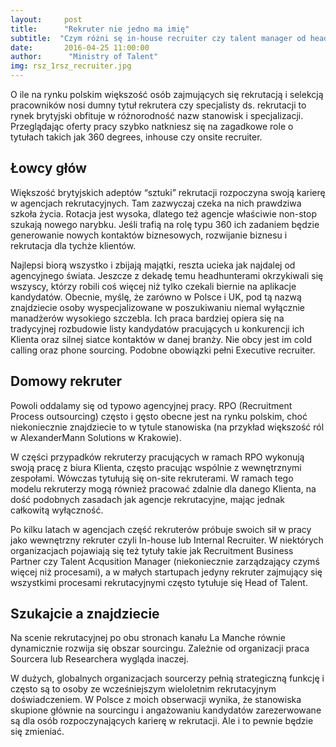 ```yaml
---
layout:     post
title:      "Rekruter nie jedno ma imię"
subtitle:  "Czym różni sę in-house recruiter czy talent manager od headhuntera? Dziś o tym czy tytuł ma znaczenie."
date:       2016-04-25 11:00:00 
author:      "Ministry of Talent"
img: rsz_1rsz_recruiter.jpg
---
```

O ile na rynku polskim większość osób zajmujących się rekrutacją i selekcją pracowników nosi dumny tytuł rekrutera czy specjalisty ds. rekrutacji to rynek brytyjski obfituje w różnorodność nazw stanowisk i specjalizacji. Przeglądając oferty pracy szybko natkniesz się na zagadkowe role o tytułach takich jak 360 degrees, inhouse czy onsite recruiter.

<h2 class="section-heading">Łowcy głów</h2>

Większość brytyjskich adeptów “sztuki” rekrutacji rozpoczyna swoją karierę w agencjach rekrutacyjnych. Tam zazwyczaj czeka na nich prawdziwa szkoła życia. Rotacja jest wysoka, dlatego też agencje właściwie non-stop szukają nowego narybku. Jeśli trafią na rolę typu 360 ich zadaniem będzie generowanie nowych kontaktów biznesowych, rozwijanie biznesu i rekrutacja dla tychże klientów.

Najlepsi biorą wszystko i zbijają majątki, reszta ucieka jak najdalej od agencyjnego świata.
Jeszcze z dekadę temu headhunterami okrzykiwali się wszyscy, którzy robili coś więcej niż tylko czekali biernie na aplikacje kandydatów. Obecnie, myślę, że zarówno w Polsce i UK, pod tą nazwą znajdziecie osoby wyspecjalizowane w poszukiwaniu niemal wyłącznie manadżerów wysokiego szczebla. Ich praca bardziej opiera się na tradycyjnej rozbudowie listy kandydatów pracujących u konkurencji ich Klienta oraz silnej siatce kontaktów w danej branży. Nie obcy jest im cold calling oraz phone sourcing. Podobne obowiązki pełni Executive recruiter.


<h2 class="section-heading">Domowy rekruter</h2>

Powoli oddalamy się od typowo agencyjnej pracy. RPO (Recruitment Process outsourcing) często i gęsto obecne jest na rynku polskim, choć niekoniecznie znajdziecie to w tytule stanowiska (na przykład większość ról w AlexanderMann Solutions w Krakowie).

W części przypadków rekruterzy pracujących w ramach RPO wykonują swoją pracę z biura Klienta, często pracując wspólnie z wewnętrznymi zespołami.
Wówczas tytułują się on-site rekruterami. W ramach tego modelu rekruterzy mogą również pracować zdalnie dla danego Klienta, na dość podobnych zasadach jak agencje rekrutacyjne, mając jednak całkowitą wyłączność.

Po kilku latach w agencjach część rekruterów próbuje swoich sił w pracy jako wewnętrzny rekruter czyli In-house lub Internal Recruiter. W niektórych organizacjach pojawiają się też tytuły takie jak Recruitment Business Partner czy Talent Acqusition Manager (niekoniecznie zarządzający czymś więcej niż procesami), a w małych startupach jedyny rekruter zajmujący się wszystkimi procesami rekrutacyjnymi często tytułuje się Head of Talent.


<h2 class="section-heading">Szukajcie a znajdziecie</h2>

Na scenie rekrutacyjnej po obu stronach kanału La Manche równie dynamicznie rozwija się obszar sourcingu. Zależnie od organizacji praca Sourcera lub Researchera wygląda inaczej.

W dużych, globalnych organizacjach sourcerzy pełnią strategiczną funkcję
i często są to osoby ze wcześniejszym wieloletnim rekrutacyjnym doświadczeniem. W Polsce z moich obserwacji wynika, że stanowiska skupione głównie na sourcingu i angażowaniu kandydatów zarezerwowane są dla osób rozpoczynających karierę w rekrutacji. Ale i to pewnie będzie się zmieniać.



                    